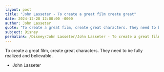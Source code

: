 ```yaml
---
layout: post
title: "John Lasseter - To create a great film create great"
date: 2024-12-28 12:00:00 -0000
author: John Lasseter
quote: "To create a great film, create great characters. They need to be fully realized and believable."
subject: Disney
permalink: /Disney/John Lasseter/John Lasseter - To create a great film create great
---
```


To create a great film, create great characters. They need to be fully realized and believable.

- John Lasseter
